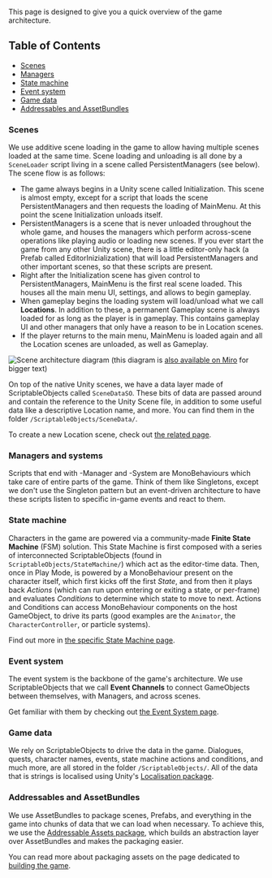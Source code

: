 This page is designed to give you a quick overview of the game architecture.

## Table of Contents
- [Scenes](#Scenes)
- [Managers](#Managers-and-systems)
- [State machine](#State-machine)
- [Event system](#Event-system)
- [Game data](#Game-data)
- [Addressables and AssetBundles](#Addressables-and-AssetBundles)

### Scenes
We use additive scene loading in the game to allow having multiple scenes loaded at the same time. Scene loading and unloading is all done by a `SceneLoader` script living in a scene called PersistentManagers (see below). The scene flow is as follows:

- The game always begins in a Unity scene called Initialization. This scene is almost empty, except for a script that loads the scene PersistentManagers and then requests the loading of MainMenu. At this point the scene Initialization unloads itself.
- PersistentManagers is a scene that is never unloaded throughout the whole game, and houses the managers which perform across-scene operations like playing audio or loading new scenes. If you ever start the game from any other Unity scene, there is a little editor-only hack (a Prefab called EditorInizialization) that will load PersistentManagers and other important scenes, so that these scripts are present.
- Right after the Initialization scene has given control to PersistentManagers, MainMenu is the first real scene loaded. This houses all the main menu UI, settings, and allows to begin gameplay.
- When gameplay begins the loading system will load/unload what we call **Locations**. In addition to these, a permanent Gameplay scene is always loaded for as long as the player is in gameplay. This contains gameplay UI and other managers that only have a reason to be in Location scenes.
- If the player returns to the main menu, MainMenu is loaded again and all the Location scenes are unloaded, as well as Gameplay.

![Scene architecture diagram](https://github.com/UnityTechnologies/open-project-1/blob/main/Docs/WikiImages/SceneArchitecture_diagram.jpg)
(this diagram is [also available on Miro](https://miro.com/app/board/o9J_khLZ3kQ=/?moveToWidget=3074457353275877659&cot=14) for bigger text)

On top of the native Unity scenes, we have a data layer made of ScriptableObjects called `SceneDataSO`. These bits of data are passed around and contain the reference to the Unity Scene file, in addition to some useful data like a descriptive Location name, and more. You can find them in the folder `/ScriptableObjects/SceneData/`.

To create a new Location scene, check out [the related page](https://github.com/UnityTechnologies/open-project-1/wiki/Creating-a-new-playable-scene).

### Managers and systems
Scripts that end with -Manager and -System are MonoBehaviours which take care of entire parts of the game. Think of them like Singletons, except we don't use the Singleton pattern but an event-driven architecture to have these scripts listen to specific in-game events and react  to them.

### State machine
Characters in the game are powered via a community-made **Finite State Machine** (FSM) solution. This State Machine is first composed with a series of interconnected ScriptableObjects (found in `ScriptableObjects/StateMachine/`) which act as the editor-time data. Then, once in Play Mode, is powered by a MonoBehaviour present on the character itself, which first kicks off the first _State_, and from then it plays back _Actions_ (which can run upon entering or exiting a state, or per-frame) and evaluates _Conditions_ to determine which state to move to next. Actions and Conditions can access MonoBehaviour components on the host GameObject, to drive its parts (good examples are the `Animator`, the `CharacterController`, or particle systems). 

Find out more in [the specific State Machine page](https://github.com/UnityTechnologies/open-project-1/wiki/State-Machine).

### Event system
The event system is the backbone of the game's architecture. We use ScriptableObjects that we call **Event Channels** to connect GameObjects between themselves, with Managers, and across scenes.

Get familiar with them by checking out [the Event System page](https://github.com/UnityTechnologies/open-project-1/wiki/Event-system).

### Game data
We rely on ScriptableObjects to drive the data in the game. Dialogues, quests, character names, events, state machine actions and conditions, and much more, are all stored in the folder `/ScriptableObjects/`. All of the data that is strings is localised using Unity's [Localisation package](https://docs.unity3d.com/Packages/com.unity.localization@0.9/manual/index.html).

### Addressables and AssetBundles
We use AssetBundles to package scenes, Prefabs, and everything in the game into chunks of data that we can load when necessary. To achieve this, we use the [Addressable Assets package](https://docs.unity3d.com/Packages/com.unity.addressables@1.17/manual/index.html), which builds an abstraction layer over AssetBundles and makes the packaging easier.

You can read more about packaging assets on the page dedicated to [building the game](https://github.com/UnityTechnologies/open-project-1/wiki/Building-the-game).